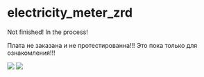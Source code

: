 # electricity_meter_zrd

Not finished! In the process!

Плата не заказана и не протестированна!!! Это пока только для ознакомления!!!


<img src="https://raw.githubusercontent.com/slacky1965/electricity_meter_zrd/main/doc/images/E180-Z5812SP.jpg"/>

<img src="https://raw.githubusercontent.com/slacky1965/electricity_meter_zrd/main/doc/images/Schematic_Electricity_Meter_zrd.jpg"/>
